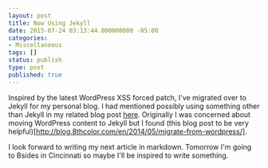 ```yaml
---
layout: post
title: Now Using Jekyll
date: 2015-07-24 03:13:44.000000000 -05:00
categories:
- Miscellaneous
tags: []
status: publish
type: post
published: true
---
```


Inspired by the latest WordPress XSS forced patch, I've migrated over to Jekyll for my personal blog.  I had mentioned possibly using something other than Jekyll in my related blog post [here](/devops/jekyll-and-git-hooks).  Originally I was concerned about moving WordPress content to Jekyll but I found (this blog post to be very helpful)[http://blog.8thcolor.com/en/2014/05/migrate-from-wordpress/].

I look forward to writing my next article in markdown.  Tomorrow I'm going to Bsides in Cincinnati so maybe I'll be inspired to write something.

